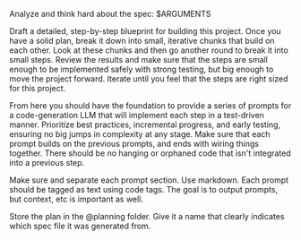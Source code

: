 Analyze and think hard about the spec: $ARGUMENTS

Draft a detailed, step-by-step blueprint for building this project.
Once you have a solid plan, break it down into small, iterative chunks that build on each other.
Look at these chunks and then go another round to break it into small steps. Review the results and make sure that the steps are small enough to be implemented safely with strong testing, but big enough to move the project forward.
Iterate until you feel that the steps are right sized for this project.

From here you should have the foundation to provide a series of prompts for a code-generation LLM that will implement each step in a test-driven manner. Prioritize best practices, incremental progress, and early testing, ensuring no big jumps in complexity at any stage. Make sure that each prompt builds on the previous prompts, and ends with wiring things together. There should be no hanging or orphaned code that isn't integrated into a previous step.

Make sure and separate each prompt section. Use markdown. Each prompt should be tagged as text using code tags. The goal is to output prompts, but context, etc is important as well.

Store the plan in the @planning folder. Give it a name that clearly indicates which spec file it was generated from.
